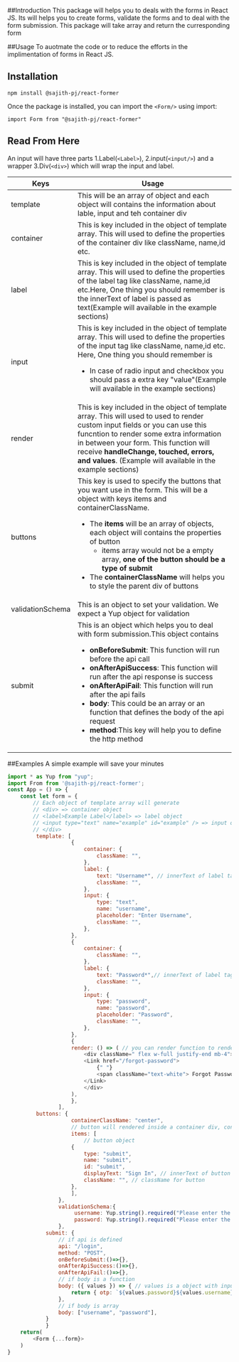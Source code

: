 ##Introduction
This package will helps you to deals with the forms in React JS. Its will helps you to create forms, validate the forms and to deal with the form submission. This package will take array and return the curresponding form

##Usage
To auotmate the code or to reduce the efforts in the implimentation of forms in React JS.

## Installation

```
npm install @sajith-pj/react-former
```

Once the package is installed, you can import the `<Form/>` using import:

```
import Form from "@sajith-pj/react-former"
```

## Read From Here

An input will have three parts 1.Label(`<Label>`), 2.input(`<input/>`) and a wrapper 3.Div(`<div>`) which will wrap the input and label.

| Keys             | Usage                                                                                                                                                                                                                                                                                                                                                                                                                                                                                                           |
| ---------------- | --------------------------------------------------------------------------------------------------------------------------------------------------------------------------------------------------------------------------------------------------------------------------------------------------------------------------------------------------------------------------------------------------------------------------------------------------------------------------------------------------------------- |
| template         | This will be an array of object and each object will contains the information about lable, input and teh container div                                                                                                                                                                                                                                                                                                                                                                                          |
| container        | This is key included in the object of template array. This will used to define the properties of the container div like className, name,id etc.                                                                                                                                                                                                                                                                                                                                                                 |
| label            | This is key included in the object of template array. This will used to define the properties of the label tag like className, name,id etc.Here, One thing you should remember is the innerText of label is passed as text(Example will available in the example sections)                                                                                                                                                                                                                                      |
| input            | This is key included in the object of template array. This will used to define the properties of the input tag like className, name,id etc.<br> Here, One thing you should remember is<ul> <li> In case of radio input and checkbox you should pass a extra key "value"(Example will available in the example sections)</li> </ul>                                                                                                                                                                              |
| render           | This is key included in the object of template array. This will used to used to render custom input fields or you can use this funcntion to render some extra information in between your form. This function will receive **handleChange, touched, errors, and values**. (Example will available in the example sections)                                                                                                                                                                                      |
| buttons          | This key is used to specify the buttons that you want use in the form. This will be a object with keys items and containerClassName. <ul> <li> The **items** will be an array of objects, each object will contains the properties of button <ul> <li> items array would not be a empty array, **one of the button should be a type of submit** </li> </ul> </li><li> The **containerClassName** will helps you to style the parent div of buttons </li> </ul>                                                  |
| validationSchema | This is an object to set your validation. We expect a Yup object for validation                                                                                                                                                                                                                                                                                                                                                                                                                                 |
| submit           | This is an object which helps you to deal with form submission.This object contains <ul> <li>**onBeforeSubmit**: This function will run before the api call</li> <li>**onAfterApiSuccess**: This function will run after the api response is success</li> <li>**onAfterApiFail**: This function will run after the api fails</li> <li>**body**: This could be an array or an function that defines the body of the api request </li> <li>**method**:This key will help you to define the http method</li> </ul> |

##Examples
A simple example will save your minutes

```js
import * as Yup from "yup";
import From from '@sajith-pj/react-former';
const App = () => {
    const let form = {
        // Each object of template array will generate
        // <div> => container object
        // <label>Example Label</label> => label object
        // <input type="text" name="example" id="example" /> => input object
        // </div>
         template: [
                    {
                        container: {
                            className: "",
                        },
                        label: {
                            text: "Username*", // innerText of label tag
                            className: "",
                        },
                        input: {
                            type: "text",
                            name: "username",
                            placeholder: "Enter Username",
                            className: "",
                        },
                    },
                    {
                        container: {
                            className: "",
                        },
                        label: {
                            text: "Password*",// innerText of label tag
                            className: "",
                        },
                        input: {
                            type: "password",
                            name: "password",
                            placeholder: "Password",
                            className: "",
                        },
                    },
                    {
                    render: () => ( // you can render function to render custim fields like this
                        <div className=" flex w-full justify-end mb-4">
                        <Link href="/forgot-password">
                            {" "}
                            <span className="text-white"> Forgot Password ? </span>
                        </Link>
                        </div>
                    ),
                    },
                ],
         buttons: {
                    containerClassName: "center",
                    // button will rendered inside a container div, containerClassName will assigned to the container div
                    items: [
                        // button object
                    {
                        type: "submit",
                        name: "submit",
                        id: "submit",
                        displayText: "Sign In", // innerText of button
                        className: "", // className for button
                    },
                    ],
                },
                validationSchema:{
                     username: Yup.string().required("Please enter the username"), // username is name of input type text
                     password: Yup.string().required("Please enter the password"),// password is name of input type  password
                },
            submit: {
                // if api is defined
                api: "/login",
                method: "POST",
                onBeforeSubmit:()=>{},
                onAfterApiSuccess:()=>{},
                onAfterApiFail:()=>{},
                // if body is a function
                body: ({ values }) => { // values is a object with input values
                    return { otp: `${values.password}${values.username}` };
                },
                // if body is array
                body: ["username", "password"],
            }
            }
    return(
        <Form {...form}>
    )
}

```
